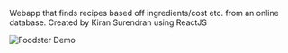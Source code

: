 Webapp that finds recipes based off ingredients/cost etc. from an online database. Created by Kiran Surendran using ReactJS

![Foodster Demo](foodsterdemo.gif)
